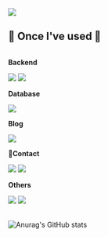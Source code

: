 <img src="https://capsule-render.vercel.app/api?type=rounded&color=auto&height=200&section=header&text=SONGS4RI!&fontSize=70" />

## 🔨 Once I've used 🔨
<div style="display:flex; flex-direction:column; align-items:flex-start;">
    <!-- Backend -->
    <p><strong>Backend</strong></p>
    <div>
        <img src="https://img.shields.io/badge/Java-007396?style=for-the-badge&logo=Java&logoColor=white"> 
        <img src="https://img.shields.io/badge/Spring Boot-6DB33F?style=for-the-badge&logo=spring boot&logoColor=white"> 
    </div>
    <!-- Database -->
    <p><strong>Database</strong></p>
    <div>
        <img src="https://img.shields.io/badge/mysql-4479A1?style=for-the-badge&logo=mysql&logoColor=white"> 
    </div>
    <!-- Blogs -->
    <p><strong>Blog</strong></p>
    <div>
        <a href="https://velog.io/@aoleejohn" target="_blank"><img src="https://img.shields.io/badge/Velog-20C997?style=flat-square&logo=Velog&logoColor=white"/></a>
    </div>
    <!-- Contact -->
    <p><strong>Contact</strong></p>
    <div>
        <img src="https://img.shields.io/badge/jahlee-000000?style=flat-square&logo=42&logoColor=white"/></a>
        <img src="https://img.shields.io/badge/aoleejohn@gmail.com-EA4335?style=flat-square&logo=gmail&logoColor=white"/></a>
    </div>
    <!-- Others -->
    <p><strong>Others</strong></p>
    <div>
        <img src="https://img.shields.io/badge/C-A8B9CC?style=flat-square&logo=c&logoColor=white">
        <img src="https://img.shields.io/badge/C++-00599C?style=flat-square&logo=cplusplus&logoColor=white">
</div><br>
</div>






![Anurag's GitHub stats](https://github-readme-stats.vercel.app/api?username=SONGS4RI&show_icons=true&theme=gruvbox)

